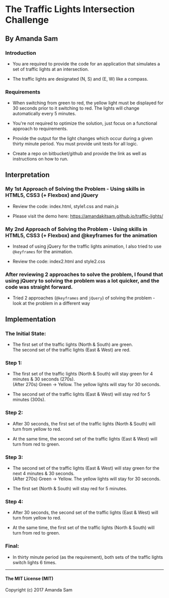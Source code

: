 # The Traffic Lights Intersection Challenge

## By Amanda Sam

### Introduction
- You are required to provide the code for an application that simulates a set of traffic lights at an intersection.

- The traffic lights are designated (N, S) and (E, W) like a compass.

### Requirements
- When switching from green to red, the yellow light must be displayed for 30 seconds prior to it switching to red. The lights will change automatically every 5 minutes.

- You're not required to optimize the solution, just focus on a functional approach to requirements.

- Provide the output for the light changes which occur during a given thirty minute period. You must provide unit tests for all logic.

- Create a repo on bitbucket/github and provide the link as well as instructions on how to run.


## Interpretation

### My 1st Approach of Solving the Problem - Using skills in HTML5, CSS3 (+ Flexbox) and jQuery

- Review the code: index.html, style1.css and main.js

- Please visit the demo here: https://amandakitsam.github.io/traffic-lights/

### My 2nd Approach of Solving the Problem - Using skills in HTML5, CSS3 (+ Flexbox) and @keyframes for the animation

- Instead of using jQuery for the traffic lights animation, I also tried to use `@keyframes` for the animation.

- Review the code: index2.html and style2.css

### After reviewing 2 approaches to solve the problem, I found that using jQuery to solving the problem was a lot quicker, and the code was straight forward.
- Tried 2 approaches (`@keyframes` and `jQuery`) of solving the problem - look at the problem in a different way


## Implementation

### The Initial State:
- The first set of the traffic lights (North & South) are green. <br/>
  The second set of the traffic lights (East & West) are red.

### Step 1:
- The first set of the traffic lights (North & South) will stay green for 4 minutes & 30 seconds (270s).<br/>
(After 270s) Green -> Yellow. The yellow lights will stay for 30 seconds.

- The second set of the traffic lights (East & West) will stay red for 5 minutes (300s).

### Step 2:
- After 30 seconds, the first set of the traffic lights (North & South) will turn from yellow to red.

- At the same time, the second set of the traffic lights (East & West) will turn from red to green.

### Step 3:
- The second set of the traffic lights (East & West) will stay green for the next 4 minutes & 30 seconds.<br/>
(After 270s) Green -> Yellow. The yellow lights will stay for 30 seconds.

- The first set (North & South) will stay red for 5 minutes.

### Step 4:
- After 30 seconds, the second set of the traffic lights (East & West) will turn from yellow to red.

- At the same time, the first set of the traffic lights (North & South) will turn from red to green.

### Final:
- In thirty minute period (as the requirement), both sets of the traffic lights switch lights 6 times.

-----------

#### The MIT License (MIT)

Copyright (c) 2017 Amanda Sam
